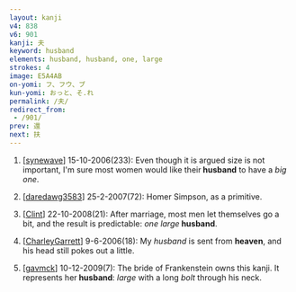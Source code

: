 ```yaml
---
layout: kanji
v4: 838
v6: 901
kanji: 夫
keyword: husband
elements: husband, husband, one, large
strokes: 4
image: E5A4AB
on-yomi: フ、フウ、ブ
kun-yomi: おっと、そ.れ
permalink: /夫/
redirect_from:
 - /901/
prev: 還
next: 扶
---
```


1) [<a href="http://kanji.koohii.com/profile/synewave">synewave</a>] 15-10-2006(233): Even though it is argued size is not important, I&#039;m sure most women would like their<strong> husband</strong> to have a <em>big one</em>.

2) [<a href="http://kanji.koohii.com/profile/daredawg3583">daredawg3583</a>] 25-2-2007(72): Homer Simpson, as a primitive.

3) [<a href="http://kanji.koohii.com/profile/Clint">Clint</a>] 22-10-2008(21): After marriage, most men let themselves go a bit, and the result is predictable: <em>one large</em><strong> husband</strong>.

4) [<a href="http://kanji.koohii.com/profile/CharleyGarrett">CharleyGarrett</a>] 9-6-2006(18): My <em>husband</em> is sent from <strong>heaven</strong>, and his head still pokes out a little.

5) [<a href="http://kanji.koohii.com/profile/gavmck">gavmck</a>] 10-12-2009(7): The bride of Frankenstein owns this kanji. It represents her<strong> husband</strong>: <em>large</em> with a long <em>bolt</em> through his neck.

